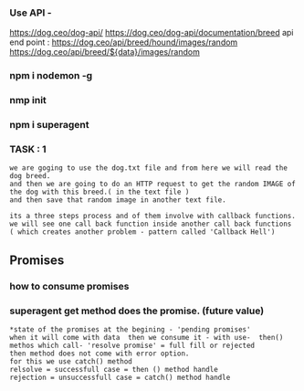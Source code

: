 ### Use API - 
https://dog.ceo/dog-api/
https://dog.ceo/dog-api/documentation/breed
api end point : https://dog.ceo/api/breed/hound/images/random
https://dog.ceo/api/breed/${data}/images/random

### npm i nodemon -g

### nmp init 

### npm i superagent

### TASK : 1
``` 
we are goging to use the dog.txt file and from here we will read the dog breed.
and then we are going to do an HTTP request to get the random IMAGE of the dog with this breed.( in the text file )
and then save that random image in another text file. 

its a three steps process and of them involve with callback functions. 
we will see one call back function inside another call back functions 
( which creates another problem - pattern called 'Callback Hell')

```

## Promises
### how to consume promises
### superagent get method does the promise. (future value)
``` 
*state of the promises at the begining - 'pending promises' 
when it will come with data  then we consume it - with use-  then() methos which call- 'resolve promise' = full fill or rejected
then method does not come with error option. 
for this we use catch() method
relsolve = successfull case = then () method handle 
rejection = unsuccessfull case = catch() method handle 

```